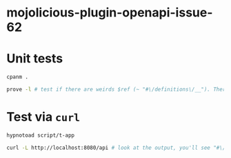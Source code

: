 mojolicious-plugin-openapi-issue-62
===================================

# Unit tests

```bash
cpanm .

prove -l # test if there are weirds $ref (~ "#\/definitions\/__"). There are none, so it's okay hum? 
```

# Test via `curl`

```bash
hypnotoad script/t-app

curl -L http://localhost:8080/api # look at the output, you'll see "#\/definitions\/__" 
```

